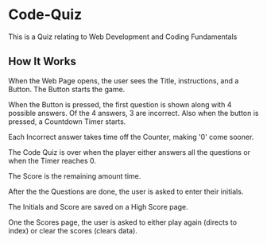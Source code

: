 # Code-Quiz

This is a Quiz relating to Web Development and Coding Fundamentals



## How It Works

When the Web Page opens, the user sees the Title, instructions, and a Button. The Button starts the game.

When the Button is pressed, the first question is shown along with 4 possible answers. Of the 4 answers, 3 are incorrect. Also when the button is pressed, a Countdown Timer starts.

Each Incorrect answer takes time off the Counter, making '0' come sooner.

The Code Quiz is over when the player either answers all the questions or when the Timer reaches 0.

The Score is the remaining amount time.

After the the Questions are done, the user is asked to enter their initials.

The Initials and Score are saved on a High Score page.

One the Scores page, the user is asked to either play again (directs to index) or clear the scores (clears data).